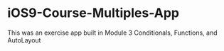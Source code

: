 # iOS9-Course-Multiples-App
This was an exercise app built in Module 3 Conditionals, Functions, and AutoLayout
